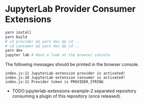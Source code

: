 # JupyterLab Provider Consumer Extensions

```bash
yarn install
yarn build
# cd provider && yarn dev && cd ..
# cd consumer && yarn dev && cd ..
yarn dev
jupyter lab # Have a look at the browser console
```

The following messages should be printed in the browser console.

```
index.js:11 JupyterLab extension provider is activated!
index.js:10 JupyterLab extension consumer is activated!
index.js:11 Provider token is PROVIDER_STRING
```

- TODO jupyterlab-extensions-example-2 separated repository consuming a plugin of this repository (once released).
